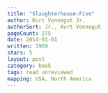 ```yaml
---
title: "Slaughterhouse-Five"
author: Kurt Vonnegut Jr.
authorSort: Jr., Kurt Vonnegut
pageCount: 275
date: 2014-01-01
written: 1969
stars: 5
layout: post
category: book
tags: read unreviewed
mapping: USA, North America
---
```

